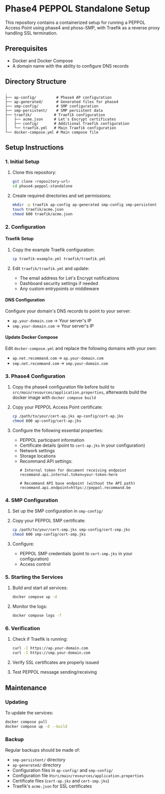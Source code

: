 # Phase4 PEPPOL Standalone Setup

This repository contains a containerized setup for running a PEPPOL Access Point using phase4 and phoss-SMP, with Traefik as a reverse proxy handling SSL termination.

## Prerequisites

- Docker and Docker Compose
- A domain name with the ability to configure DNS records

## Directory Structure

```
.
├── ap-config/         # Phase4 AP configuration
├── ap-generated/      # Generated files for phase4
├── smp-config/        # SMP configuration
├── smp-persistent/    # SMP persistent data
├── traefik/          # Traefik configuration
│   ├── acme.json     # Let's Encrypt certificates
│   ├── config/       # Additional Traefik configuration
│   └── traefik.yml   # Main Traefik configuration
└── docker-compose.yml # Main compose file
```

## Setup Instructions

### 1. Initial Setup

1. Clone this repository:
   ```bash
   git clone <repository-url>
   cd phase4-peppol-standalone
   ```

2. Create required directories and set permissions:
   ```bash
   mkdir -p traefik ap-config ap-generated smp-config smp-persistent
   touch traefik/acme.json
   chmod 600 traefik/acme.json
   ```

### 2. Configuration

#### Traefik Setup

1. Copy the example Traefik configuration:
   ```bash
   cp traefik-example.yml traefik/traefik.yml
   ```

2. Edit `traefik/traefik.yml` and update:
   - The email address for Let's Encrypt notifications
   - Dashboard security settings if needed
   - Any custom entrypoints or middleware

#### DNS Configuration

Configure your domain's DNS records to point to your server:
- `ap.your-domain.com` → Your server's IP
- `smp.your-domain.com` → Your server's IP

#### Update Docker Compose

Edit `docker-compose.yml` and replace the following domains with your own:
- `ap.net.recommand.com` → `ap.your-domain.com`
- `smp.net.recommand.com` → `smp.your-domain.com`

### 3. Phase4 Configuration

1. Copy the phase4 configuration file before build to `src/main/resources/application.properties`, afterwards build the docker image with `docker compose build`

2. Copy your PEPPOL Access Point certificate:
   ```bash
   cp /path/to/your/cert-ap.jks ap-config/cert-ap.jks
   chmod 600 ap-config/cert-ap.jks
   ```

3. Configure the following essential properties:
   - PEPPOL participant information
   - Certificate details (point to `cert-ap.jks` in your configuration)
   - Network settings
   - Storage locations
   - Recommand API settings:
     ```properties
     # Internal token for document receiving endpoint
     recommand.api.internal.token=your-token-here
     
     # Recommand API base endpoint (without the API path)
     recommand.api.endpoint=https://peppol.recommand.be
     ```

### 4. SMP Configuration

1. Set up the SMP configuration in `smp-config/`

2. Copy your PEPPOL SMP certificate:
   ```bash
   cp /path/to/your/cert-smp.jks smp-config/cert-smp.jks
   chmod 600 smp-config/cert-smp.jks
   ```

3. Configure:
   - PEPPOL SMP credentials (point to `cert-smp.jks` in your configuration)
   - Access control

### 5. Starting the Services

1. Build and start all services:
   ```bash
   docker compose up -d
   ```

2. Monitor the logs:
   ```bash
   docker compose logs -f
   ```

### 6. Verification

1. Check if Traefik is running:
   ```bash
   curl -I https://ap.your-domain.com
   curl -I https://smp.your-domain.com
   ```

2. Verify SSL certificates are properly issued
3. Test PEPPOL message sending/receiving

## Maintenance

### Updating

To update the services:
```bash
docker compose pull
docker compose up -d --build
```

### Backup

Regular backups should be made of:
- `smp-persistent/` directory
- `ap-generated/` directory
- Configuration files in `ap-config/` and `smp-config/`
- Configuration file in`src/main/resources/application.properties`
- Certificate files (`cert-ap.jks` and `cert-smp.jks`)
- Traefik's `acme.json` for SSL certificates